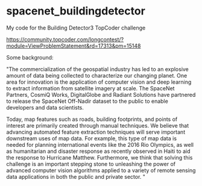 # spacenet_buildingdetector

My code for the Building Detector3 TopCoder challenge

https://community.topcoder.com/longcontest/?module=ViewProblemStatement&rd=17313&pm=15148

Some background:

"The commercialization of the geospatial industry has led to an explosive amount of data being collected to 
characterize our changing planet. One area for innovation is the application of computer vision and 
deep learning to extract information from satellite imagery at scale. The SpaceNet Partners, CosmiQ Works, 
DigitalGlobe and Radiant Solutions have partnered to release the SpaceNet Off-Nadir dataset to the public 
to enable developers and data scientists.

Today, map features such as roads, building footprints, and points of interest are primarily created through 
manual techniques. We believe that advancing automated feature extraction techniques will serve important 
downstream uses of map data. For example, this type of map data is needed for planning international events 
like the 2016 Rio Olympics, as well as humanitarian and disaster response as recently observed in Haiti to 
aid the response to Hurricane Matthew. Furthermore, we think that solving this challenge is an important 
stepping stone to unleashing the power of advanced computer vision algorithms applied to a variety of 
remote sensing data applications in both the public and private sector.
"
